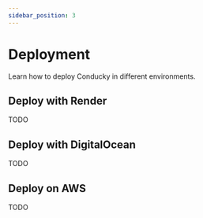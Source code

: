 ```yaml
---
sidebar_position: 3
---
```

# Deployment

Learn how to deploy Conducky in different environments.

## Deploy with Render

TODO

## Deploy with DigitalOcean

TODO

## Deploy on AWS

TODO 